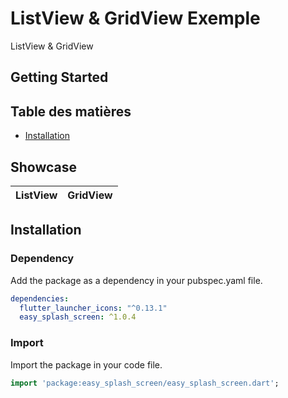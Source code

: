 # ListView & GridView Exemple

ListView & GridView

## Getting Started

## Table des matières

- [Installation](#installation)


## Showcase

| ListView                  | GridView                   |
| ---                       | ---                        |

## Installation


### Dependency
Add the package as a dependency in your pubspec.yaml file.
```yaml
dependencies:
  flutter_launcher_icons: "^0.13.1"
  easy_splash_screen: ^1.0.4
```

### Import
Import the package in your code file.
```dart
import 'package:easy_splash_screen/easy_splash_screen.dart';
```
